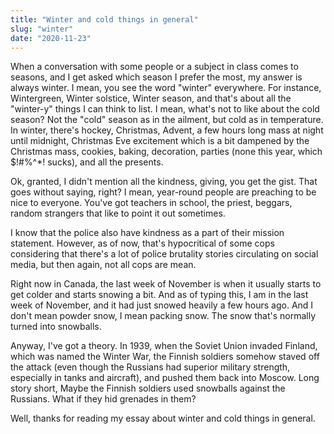 ```yaml
---
title: "Winter and cold things in general"
slug: "winter"
date: "2020-11-23"
---
```


When a conversation with some people or a subject in class comes to seasons, and I get asked which season I prefer the most, my answer is always winter. I mean, you see the word "winter" everywhere. For instance, Wintergreen, Winter solstice, Winter season, and that's about all the "winter-y" things I can think to list. I mean, what's not to like about the cold season? Not the "cold" season as in the ailment, but cold as in temperature. In winter, there's hockey, Christmas, Advent, a few hours long mass at night until midnight, Christmas Eve excitement which is a bit dampened by the Christmas mass, cookies, baking, decoration, parties (none this year, which $!#%^*! sucks), and all the presents. 

Ok, granted, I didn't mention all the kindness, giving, you get the gist. That goes without saying, right? I mean, year-round people are preaching to be nice to everyone. You've got teachers in school, the priest, beggars, random strangers that like to point it out sometimes.

I know that the police also have kindness as a part of their mission statement. However, as of now, that's hypocritical of some cops considering that there's a lot of police brutality stories circulating on social media, but then again, not all cops are mean. 

Right now in Canada, the last week of November is when it usually starts to get colder and starts snowing a bit. And as of typing this, I am in the last week of November, and it had just snowed heavily a few hours ago. And I don't mean powder snow, I mean packing snow. The snow that's normally turned into snowballs. 

Anyway, I've got a theory. In 1939, when the Soviet Union invaded Finland, which was named the Winter War, the Finnish soldiers somehow staved off the attack (even though the Russians had superior military strength, especially in tanks and aircraft), and pushed them back into Moscow. Long story short, Maybe the Finnish soldiers used snowballs against the Russians. What if they hid grenades in them?

Well, thanks for reading my essay about winter and cold things in general.